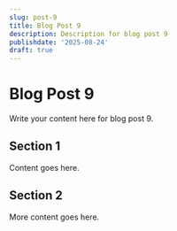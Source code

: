 ```yaml
---
slug: post-9
title: Blog Post 9
description: Description for blog post 9
publishdate: '2025-08-24'
draft: true
---
```

# Blog Post 9

Write your content here for blog post 9.

## Section 1

Content goes here.

## Section 2

More content goes here.
